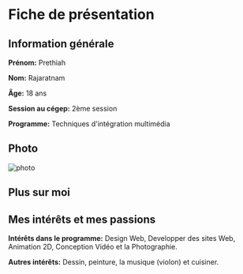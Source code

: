 # Fiche de présentation 

## Information générale 

**Prénom:** Prethiah

**Nom:** Rajaratnam

**Âge:** 18 ans

**Session au cégep:** 2ème session

**Programme:** Techniques d'intégration multimédia

## Photo 

![photo](https://user-images.githubusercontent.com/112189908/214974564-dd5b155e-2461-41c8-85fe-3f74b310d473.jpg)

## Plus sur moi ##

## Mes intérêts et mes passions 

**Intérêts dans le programme:** Design Web, Developper des sites Web, Animation 2D, Conception Vidéo et la Photographie.

**Autres intérêts:** Dessin, peinture, la musique (violon) et cuisiner.

